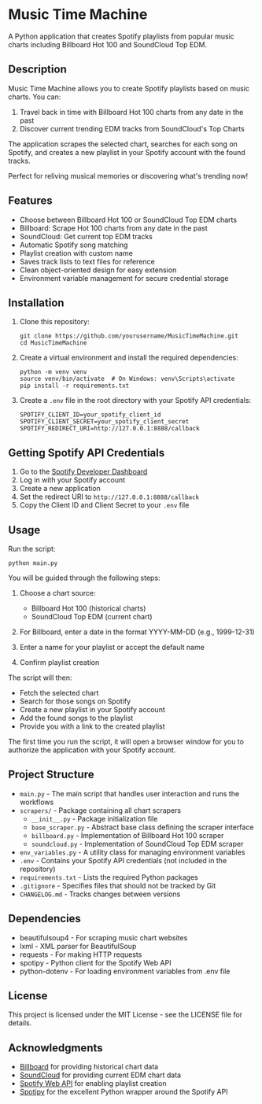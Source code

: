 # Music Time Machine

A Python application that creates Spotify playlists from popular music charts including Billboard Hot 100 and SoundCloud Top EDM.

## Description

Music Time Machine allows you to create Spotify playlists based on music charts. You can:

1. Travel back in time with Billboard Hot 100 charts from any date in the past
2. Discover current trending EDM tracks from SoundCloud's Top Charts

The application scrapes the selected chart, searches for each song on Spotify, and creates a new playlist in your Spotify account with the found tracks.

Perfect for reliving musical memories or discovering what's trending now!

## Features

- Choose between Billboard Hot 100 or SoundCloud Top EDM charts
- Billboard: Scrape Hot 100 charts from any date in the past
- SoundCloud: Get current top EDM tracks
- Automatic Spotify song matching
- Playlist creation with custom name
- Saves track lists to text files for reference
- Clean object-oriented design for easy extension
- Environment variable management for secure credential storage

## Installation

1. Clone this repository:
   ```
   git clone https://github.com/yourusername/MusicTimeMachine.git
   cd MusicTimeMachine
   ```

2. Create a virtual environment and install the required dependencies:
   ```
   python -m venv venv
   source venv/bin/activate  # On Windows: venv\Scripts\activate
   pip install -r requirements.txt
   ```

3. Create a `.env` file in the root directory with your Spotify API credentials:
   ```
   SPOTIFY_CLIENT_ID=your_spotify_client_id
   SPOTIFY_CLIENT_SECRET=your_spotify_client_secret
   SPOTIFY_REDIRECT_URI=http://127.0.0.1:8888/callback
   ```

## Getting Spotify API Credentials

1. Go to the [Spotify Developer Dashboard](https://developer.spotify.com/dashboard/)
2. Log in with your Spotify account
3. Create a new application
4. Set the redirect URI to `http://127.0.0.1:8888/callback`
5. Copy the Client ID and Client Secret to your `.env` file

## Usage

Run the script:
```
python main.py
```

You will be guided through the following steps:

1. Choose a chart source:
   - Billboard Hot 100 (historical charts)
   - SoundCloud Top EDM (current chart)

2. For Billboard, enter a date in the format YYYY-MM-DD (e.g., 1999-12-31)

3. Enter a name for your playlist or accept the default name

4. Confirm playlist creation

The script will then:
- Fetch the selected chart
- Search for those songs on Spotify
- Create a new playlist in your Spotify account
- Add the found songs to the playlist
- Provide you with a link to the created playlist

The first time you run the script, it will open a browser window for you to authorize the application with your Spotify account.

## Project Structure

- `main.py` - The main script that handles user interaction and runs the workflows
- `scrapers/` - Package containing all chart scrapers
  - `__init__.py` - Package initialization file
  - `base_scraper.py` - Abstract base class defining the scraper interface
  - `billboard.py` - Implementation of Billboard Hot 100 scraper
  - `soundcloud.py` - Implementation of SoundCloud Top EDM scraper
- `env_variables.py` - A utility class for managing environment variables
- `.env` - Contains your Spotify API credentials (not included in the repository)
- `requirements.txt` - Lists the required Python packages
- `.gitignore` - Specifies files that should not be tracked by Git
- `CHANGELOG.md` - Tracks changes between versions

## Dependencies

- beautifulsoup4 - For scraping music chart websites
- lxml - XML parser for BeautifulSoup
- requests - For making HTTP requests
- spotipy - Python client for the Spotify Web API
- python-dotenv - For loading environment variables from .env file

## License

This project is licensed under the MIT License - see the LICENSE file for details.

## Acknowledgments

- [Billboard](https://www.billboard.com/) for providing historical chart data
- [SoundCloud](https://soundcloud.com/) for providing current EDM chart data
- [Spotify Web API](https://developer.spotify.com/documentation/web-api/) for enabling playlist creation
- [Spotipy](https://spotipy.readthedocs.io/) for the excellent Python wrapper around the Spotify API 